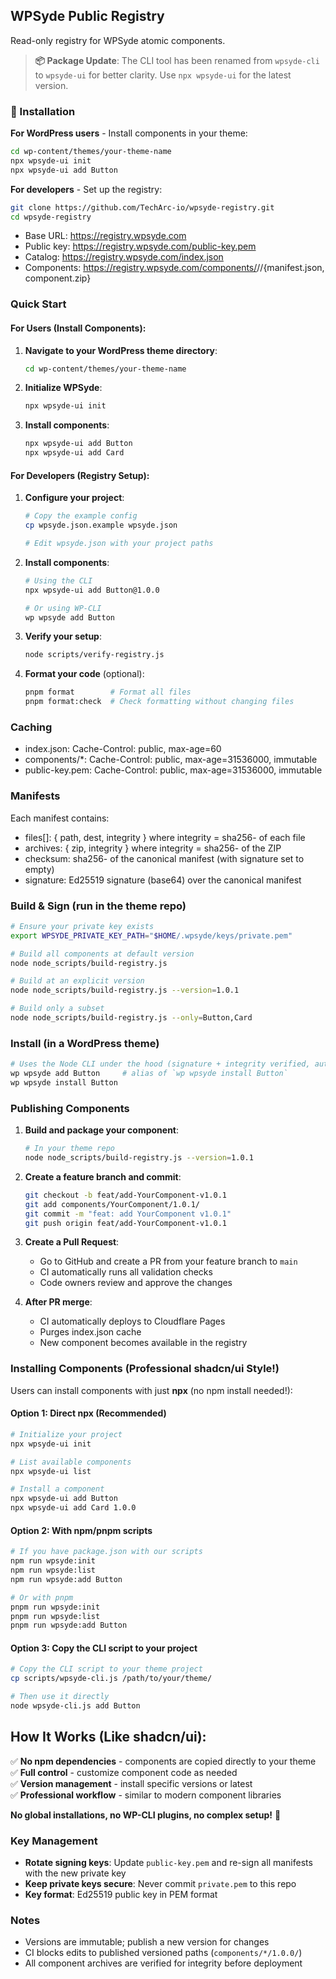 ## WPSyde Public Registry

Read-only registry for WPSyde atomic components.

> **📦 Package Update**: The CLI tool has been renamed from `wpsyde-cli` to `wpsyde-ui` for better clarity. Use `npx wpsyde-ui` for the latest version.

### 🚀 Installation

**For WordPress users** - Install components in your theme:

```bash
cd wp-content/themes/your-theme-name
npx wpsyde-ui init
npx wpsyde-ui add Button
```

**For developers** - Set up the registry:

```bash
git clone https://github.com/TechArc-io/wpsyde-registry.git
cd wpsyde-registry
```

- Base URL: https://registry.wpsyde.com
- Public key: https://registry.wpsyde.com/public-key.pem
- Catalog: https://registry.wpsyde.com/index.json
- Components: https://registry.wpsyde.com/components/<Name>/<Version>/{manifest.json, component.zip}

### Quick Start

#### For Users (Install Components):

1. **Navigate to your WordPress theme directory**:

   ```bash
   cd wp-content/themes/your-theme-name
   ```

2. **Initialize WPSyde**:

   ```bash
   npx wpsyde-ui init
   ```

3. **Install components**:
   ```bash
   npx wpsyde-ui add Button
   npx wpsyde-ui add Card
   ```

#### For Developers (Registry Setup):

1. **Configure your project**:

   ```bash
   # Copy the example config
   cp wpsyde.json.example wpsyde.json

   # Edit wpsyde.json with your project paths
   ```

2. **Install components**:

   ```bash
   # Using the CLI
   npx wpsyde-ui add Button@1.0.0

   # Or using WP-CLI
   wp wpsyde add Button
   ```

3. **Verify your setup**:

   ```bash
   node scripts/verify-registry.js
   ```

4. **Format your code** (optional):
   ```bash
   pnpm format        # Format all files
   pnpm format:check  # Check formatting without changing files
   ```

### Caching

- index.json: Cache-Control: public, max-age=60
- components/\*: Cache-Control: public, max-age=31536000, immutable
- public-key.pem: Cache-Control: public, max-age=31536000, immutable

### Manifests

Each manifest contains:

- files[]: { path, dest, integrity } where integrity = sha256-<base64> of each file
- archives: { zip, integrity } where integrity = sha256-<base64> of the ZIP
- checksum: sha256-<base64> of the canonical manifest (with signature set to empty)
- signature: Ed25519 signature (base64) over the canonical manifest

### Build & Sign (run in the theme repo)

```bash
# Ensure your private key exists
export WPSYDE_PRIVATE_KEY_PATH="$HOME/.wpsyde/keys/private.pem"

# Build all components at default version
node node_scripts/build-registry.js

# Build at an explicit version
node node_scripts/build-registry.js --version=1.0.1

# Build only a subset
node node_scripts/build-registry.js --only=Button,Card
```

### Install (in a WordPress theme)

```bash
# Uses the Node CLI under the hood (signature + integrity verified, auto-manages wpsyde.json)
wp wpsyde add Button     # alias of `wp wpsyde install Button`
wp wpsyde install Button
```

### Publishing Components

1. **Build and package your component**:

   ```bash
   # In your theme repo
   node node_scripts/build-registry.js --version=1.0.1
   ```

2. **Create a feature branch and commit**:

   ```bash
   git checkout -b feat/add-YourComponent-v1.0.1
   git add components/YourComponent/1.0.1/
   git commit -m "feat: add YourComponent v1.0.1"
   git push origin feat/add-YourComponent-v1.0.1
   ```

3. **Create a Pull Request**:
   - Go to GitHub and create a PR from your feature branch to `main`
   - CI automatically runs all validation checks
   - Code owners review and approve the changes

4. **After PR merge**:
   - CI automatically deploys to Cloudflare Pages
   - Purges index.json cache
   - New component becomes available in the registry

### Installing Components (Professional shadcn/ui Style!)

Users can install components with just **npx** (no npm install needed!):

#### Option 1: Direct npx (Recommended)

```bash
# Initialize your project
npx wpsyde-ui init

# List available components
npx wpsyde-ui list

# Install a component
npx wpsyde-ui add Button
npx wpsyde-ui add Card 1.0.0
```

#### Option 2: With npm/pnpm scripts

```bash
# If you have package.json with our scripts
npm run wpsyde:init
npm run wpsyde:list
npm run wpsyde:add Button

# Or with pnpm
pnpm run wpsyde:init
pnpm run wpsyde:list
pnpm run wpsyde:add Button
```

#### Option 3: Copy the CLI script to your project

```bash
# Copy the CLI script to your theme project
cp scripts/wpsyde-cli.js /path/to/your/theme/

# Then use it directly
node wpsyde-cli.js add Button
```

## How It Works (Like shadcn/ui):

✅ **No npm dependencies** - components are copied directly to your theme  
✅ **Full control** - customize component code as needed  
✅ **Version management** - install specific versions or latest  
✅ **Professional workflow** - similar to modern component libraries

**No global installations, no WP-CLI plugins, no complex setup!** 🎉

### Key Management

- **Rotate signing keys**: Update `public-key.pem` and re-sign all manifests with the new private key
- **Keep private keys secure**: Never commit `private.pem` to this repo
- **Key format**: Ed25519 public key in PEM format

### Notes

- Versions are immutable; publish a new version for changes
- CI blocks edits to published versioned paths (`components/*/1.0.0/`)
- All component archives are verified for integrity before deployment
